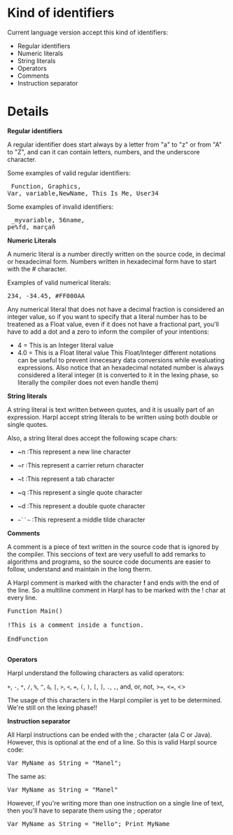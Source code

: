 # Kind of identifiers #

Current language version accept this kind of identifiers:
  * Regular identifiers
  * Numeric literals
  * String literals
  * Operators
  * Comments
  * Instruction separator


# Details #
**Regular identifiers**

A regular identifier does start always by a letter from "a" to "z" or from "A" to "Z", and can it can contain letters, numbers, and the underscore character.

Some examples of valid regular identifiers:<pre>
Function, Graphics, Var, variable,NewName, This_Is_Me, User34</pre>

Some examples of invalid identifiers:<pre>
_myvariable, 56name, pe%fd, marçañ</pre>

**Numeric Literals**

A numeric literal is a number directly written on the source code, in decimal or hexadecimal form.
Numbers written in hexadecimal form have to start with the # character.

Examples of valid numerical literals:
<pre>234, -34.45, #FF000AA</pre>
Any numerical literal that does not have a decimal fraction is considered an integer value, so if you want to specify that a literal number has to be treatened as a Float value, even if it does not have a fractional part, you'll have to add a dot and a zero to inform the compiler of your intentions:
  * 4   = This is an Integer literal value
  * 4.0 = This is a Float literal value
This Float/Integer different notations can be useful to prevent innecesary data conversions while evealuating expressions. Also notice that an hexadecimal notated number is always considered a literal integer (it is converted to it in the lexing phase, so literally the compiler does not even handle them)

**String literals**

A string literal is text written between quotes, and it is usually part of an expression. Harpl accept string literals to be written using both double or single quotes.

Also, a string literal does accept the following scape chars:

  * ~n :This represent a new line character

  * ~r :This represent a carrier return character

  * ~t :This represent a tab character

  * ~q :This represent a single quote character

  * ~d :This represent a double quote character

  * `~``~` :This represent a middle tilde character

**Comments**

A comment is a piece of text written in the source code that is ignored by the compiler. This seccions of text are very usefull to add remarks to algorithms and programs, so the source code documents are easier to follow, understand and maintain in the long therm.

A Harpl comment is marked with the character **!** and ends with the end of the line. So a multiline comment in Harpl has to be marked with the ! char at every line.

<pre>
Function Main()<br>
!This is a comment inside a function.<br>
EndFunction<br>
</pre>

**Operators**

Harpl understand the following characters as valid operators:

`+`, `-`, `*`, `/`, `%`, `^`, `&`, `|`, `>`, `<`, `=`, `(`, `)`, `[`, `]`, `.`, `,`, and, or, not, >`=`, <`=`, <>

The usage of this characters in the Harpl compiler is yet to be determined. We're still on the lexing phase!!

**Instruction separator**

All Harpl instructions can be ended with the ; character (ala C or Java). However, this is optional at the end of a line.
So this is valid Harpl source code:

<pre>Var MyName as String = "Manel";</pre>
The same as:
<pre>Var MyName as String = "Manel"</pre>
However, if you're writing more than one instruction on a single line of text, then you'll have to separate them using the ; operator
<pre>Var MyName as String = "Hello"; Print MyName</pre>